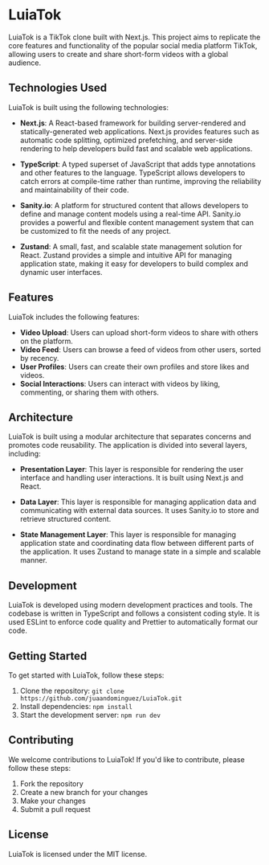 # LuiaTok

LuiaTok is a TikTok clone built with Next.js. This project aims to replicate the core features and functionality of the popular social media platform TikTok, allowing users to create and share short-form videos with a global audience.

## Technologies Used

LuiaTok is built using the following technologies:

- **Next.js**: A React-based framework for building server-rendered and statically-generated web applications. Next.js provides features such as automatic code splitting, optimized prefetching, and server-side rendering to help developers build fast and scalable web applications.

- **TypeScript**: A typed superset of JavaScript that adds type annotations and other features to the language. TypeScript allows developers to catch errors at compile-time rather than runtime, improving the reliability and maintainability of their code.

- **Sanity.io**: A platform for structured content that allows developers to define and manage content models using a real-time API. Sanity.io provides a powerful and flexible content management system that can be customized to fit the needs of any project.

- **Zustand**: A small, fast, and scalable state management solution for React. Zustand provides a simple and intuitive API for managing application state, making it easy for developers to build complex and dynamic user interfaces.

## Features

LuiaTok includes the following features:

- **Video Upload**: Users can upload short-form videos to share with others on the platform.
- **Video Feed**: Users can browse a feed of videos from other users, sorted by recency.
- **User Profiles**: Users can create their own profiles and store likes and videos.
- **Social Interactions**: Users can interact with videos by liking, commenting, or sharing them with others.

## Architecture

LuiaTok is built using a modular architecture that separates concerns and promotes code reusability. The application is divided into several layers, including:

- **Presentation Layer**: This layer is responsible for rendering the user interface and handling user interactions. It is built using Next.js and React.

- **Data Layer**: This layer is responsible for managing application data and communicating with external data sources. It uses Sanity.io to store and retrieve structured content.

- **State Management Layer**: This layer is responsible for managing application state and coordinating data flow between different parts of the application. It uses Zustand to manage state in a simple and scalable manner.

## Development

LuiaTok is developed using modern development practices and tools. The codebase is written in TypeScript and follows a consistent coding style. It is used ESLint to enforce code quality and Prettier to automatically format our code.

## Getting Started

To get started with LuiaTok, follow these steps:

1. Clone the repository: `git clone https://github.com/juaandominguez/LuiaTok.git`
2. Install dependencies: `npm install`
3. Start the development server: `npm run dev`

## Contributing

We welcome contributions to LuiaTok! If you'd like to contribute, please follow these steps:

1. Fork the repository
2. Create a new branch for your changes
3. Make your changes
4. Submit a pull request

## License

LuiaTok is licensed under the MIT license.
